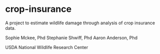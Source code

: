 # crop-insurance
A project to estimate wildlife damage through analysis of crop insurance data.

Sophie Mckee, Phd
Stephanie Shwiff, Phd
Aaron Anderson, Phd

USDA National Wildlife Research Center
